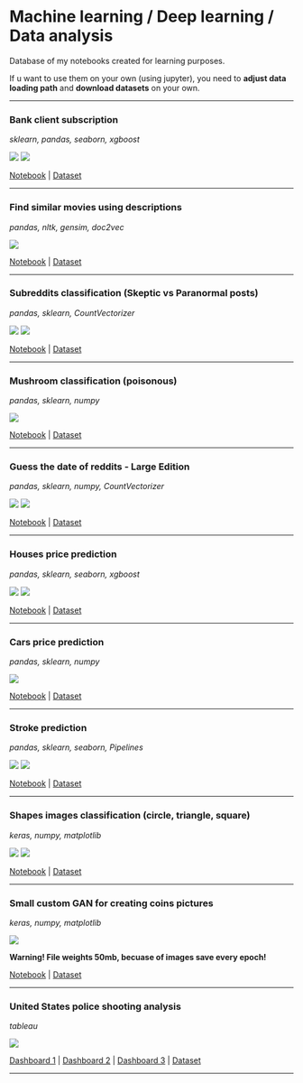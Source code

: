 # Machine learning / Deep learning / Data analysis

Database of my notebooks created for learning purposes. 

If u want to use them on your own (using jupyter), you need to **adjust data loading path** and **download datasets** on your own.

------------

### Bank client subscription
*sklearn, pandas, seaborn, xgboost*

<img src="https://img.shields.io/badge/-EDA-blueviolet"> <img src="https://img.shields.io/badge/-Classification-red">

[Notebook](https://github.com/Th3NiKo/Data-analysis-training/blob/main/Banking-analysis.ipynb) | [Dataset](https://www.kaggle.com/prakharrathi25/banking-dataset-marketing-targets)

------------

### Find similar movies using descriptions
*pandas, nltk, gensim, doc2vec*

<img src="https://img.shields.io/badge/-NLP-yellow">

[Notebook](https://github.com/Th3NiKo/Data-analysis-training/blob/main/Finding-similar-films-using-descriptions-tfidf.ipynb) | [Dataset](https://www.kaggle.com/shivamb/netflix-shows)

------------

### Subreddits classification (Skeptic vs Paranormal posts)
*pandas, sklearn, CountVectorizer*

<img src="https://img.shields.io/badge/-NLP-yellow"> <img src="https://img.shields.io/badge/-Classification-red">

[Notebook](https://github.com/Th3NiKo/Data-analysis-training/blob/main/Skeptic-vs-paranormal-subreddits-logistic-regression.ipynb) | [Dataset](https://gonito.net/gitlist/paranormal-or-skeptic.git/master/)

------------

### Mushroom classification (poisonous)
*pandas, sklearn, numpy*

<img src="https://img.shields.io/badge/-Classification-red">

[Notebook](https://github.com/Th3NiKo/Data-analysis-training/blob/main/Mushroom-classification-challenge-KNN.ipynb) | [Dataset](https://gonito.net/gitlist/mushrooms.git/master/)

------------

### Guess the date of reddits - Large Edition
*pandas, sklearn, numpy, CountVectorizer*

<img src="https://img.shields.io/badge/-NLP-yellow"> <img src="https://img.shields.io/badge/-Regression-green">

[Notebook](https://github.com/Th3NiKo/Data-analysis-training/blob/main/Guess-the-date-of-reddits-large-edition.ipynb) | [Dataset](https://git.wmi.amu.edu.pl/dawjur/guess-reddit-date-sumo.git)

------------

### Houses price prediction
*pandas, sklearn, seaborn, xgboost*

<img src="https://img.shields.io/badge/-EDA-blueviolet"> <img src="https://img.shields.io/badge/-Regression-green">

[Notebook](https://github.com/Th3NiKo/Data-analysis-training/blob/main/Houses-price-prediction-EDA.ipynb) | [Dataset](https://gonito.net/gitlist/mieszkania4.git/master)

------------

### Cars price prediction
*pandas, sklearn, numpy*

<img src="https://img.shields.io/badge/-Regression-green">

[Notebook](https://github.com/Th3NiKo/Data-analysis-training/blob/main/Cars-price-prediction-random-forest.ipynb) | [Dataset](https://gonito.net/gitlist/auta.git/master)

------------

### Stroke prediction 
*pandas, sklearn, seaborn, Pipelines*

<img src="https://img.shields.io/badge/-EDA-blueviolet"> <img src="https://img.shields.io/badge/-Classification-red">

[Notebook](https://github.com/Th3NiKo/Data-analysis-training/blob/main/Stroke-prediction.ipynb) | [Dataset](https://www.kaggle.com/fedesoriano/stroke-prediction-dataset)

------------

### Shapes images classification (circle, triangle, square)
*keras, numpy, matplotlib*

<img src="https://img.shields.io/badge/-Neural network (CNN)-blue"> <img src="https://img.shields.io/badge/-Classification-red">

[Notebook](https://github.com/Th3NiKo/Data-analysis-training/blob/main/Keras-shapes-classification.ipynb) | [Dataset](https://www.kaggle.com/cactus3/basicshapes)

------------

### Small custom GAN for creating coins pictures
*keras, numpy, matplotlib*

<img src="https://img.shields.io/badge/-Neural network (GAN)-blue">

**Warning! File weights 50mb, becuase of images save every epoch!**

[Notebook](https://github.com/Th3NiKo/Data-analysis-training/blob/main/Simple-GAN-generating-coins.ipynb) | [Dataset](https://www.kaggle.com/dataset/3d332f1bb83f393ef0d8b60e014ab57ceffac075365231c065543b5562708909)

------------

### United States police shooting analysis
*tableau*

<img src="https://img.shields.io/badge/-Dashboard-lightgray">

<a href="https://github.com/Th3NiKo/Data-analysis-training/blob/main/Images/Dashboard1.png">Dashboard 1</a> | <a href="https://github.com/Th3NiKo/Data-analysis-training/blob/main/Images/Dashboard2.png">Dashboard 2</a> | <a href="https://github.com/Th3NiKo/Data-analysis-training/blob/main/Images/Dashboard3.png">Dashboard 3</a> | [Dataset](https://www.kaggle.com/ahsen1330/us-police-shootings)

------------
